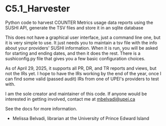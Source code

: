 # C5.1_Harvester
Python code to harvest COUNTER Metrics usage data reports using the SUSHI API, generate the TSV files and store it in an sqlite database

This does not have a graphical user interface, just a command line one, but it is very simple to use.
It just needs you to maintain a tsv file with the info about your providers' SUSHI information.
When it is run, you will be asked for starting and ending dates, and then it does the rest.
There is a sushiconfig.py file that gives you a few basic configuration choices.

As of April 29, 2025, it supports all PR, DR, and TR reports and views, but not the IRs yet.
I hope to have the IRs working by the end of the year, once I can find some valid (passed audit) IRs from one of UPEI's providers to test with.

I am the sole creator and maintainer of this code. If anyone would be interested in getting involved, contact me at mbelvadi@upei.ca

See the docs for more information.

- Melissa Belvadi, librarian at the University of Prince Edward Island
